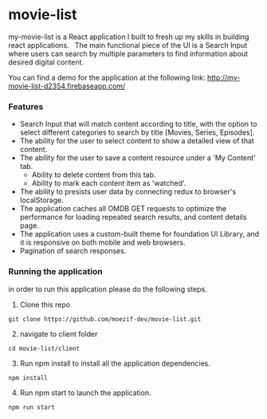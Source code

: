 # movie-list
my-movie-list is a React application I built to fresh up my skills in building react applications.
 
The main functional piece of the UI is a Search Input where users can search by multiple parameters to find
information about desired digital content.

You can find a demo for the application at the following link:
http://my-movie-list-d2354.firebaseapp.com/

### Features
* Search Input that will match content according to title, with the option to select different categories to search by title [Movies, Series, Episodes].
* The ability for the user to select content to show a detailed view of that content.
* The ability for the user to save a content resource under a &#39;My Content&#39; tab.
  * Ability to delete content from this tab.
  * Ability to mark each content item as &#39;watched&#39;.
* The ability to presists user data by connecting redux to browser's localStorage.
* The application caches all OMDB GET requests to optimize the performance for loading repeated search results, and content details page. 
* The application uses a custom-built theme for foundation UI Library, and it is responsive on both mobile and web browsers.
* Pagination of search responses.

### Running the application
in order to run this application please do the following steps.

1. Clone this repo
```
git clone https://github.com/moezif-dev/movie-list.git
```

2. navigate to client folder
```
cd movie-list/client
```
3. Run npm install to install all the application dependencies. 
```
npm install
```
4. Run npm start to launch the application.
```
npm run start
```
